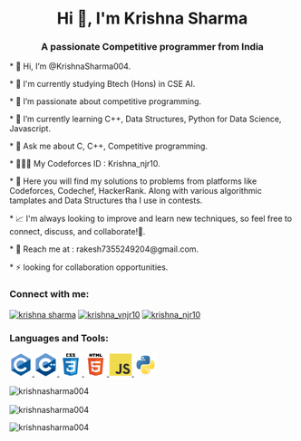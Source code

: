 <h1 align="center">Hi 👋, I'm Krishna Sharma</h1>
<h3 align="center">A passionate Competitive programmer from India</h3>

<p>* 👋 Hi, I’m @KrishnaSharma004.<p>
<p>* 🔭 I'm currently studying Btech (Hons) in CSE AI.<p>
<p>* 🚀 I’m passionate about competitive programming.<p>
<p>* 🌱 I’m currently learning C++, Data Structures, Python for Data Science, Javascript.<p>
<p>* 💬 Ask me about C, C++, Competitive programming.<p>
<p>* 🧑🏼‍💻 My Codeforces ID : Krishna_njr10.<p>
<p>* 🔎 Here you will find my solutions to problems from platforms like Codeforces, Codechef, HackerRank. Along with various algorithmic tamplates and Data Structures tha I use in contests.<p>
<p>* 📈 I'm always looking to improve and learn new techniques, so feel free to connect, discuss, and collaborate!🚀.<p> 
<p>* 🧰 Reach me at : rakesh7355249204@gmail.com.<p>
<p>* ⚡ looking for collaboration opportunities.<p>

<h3 align="left">Connect with me:</h3>
<p align="left">
<a href="https://linkedin.com/in/krishna sharma" target="blank"><img align="center" src="https://raw.githubusercontent.com/rahuldkjain/github-profile-readme-generator/master/src/images/icons/Social/linked-in-alt.svg" alt="krishna sharma" height="30" width="40" /></a>
<a href="https://www.codechef.com/users/krishna_vnjr10" target="blank"><img align="center" src="https://cdn.jsdelivr.net/npm/simple-icons@3.1.0/icons/codechef.svg" alt="krishna_vnjr10" height="30" width="40" /></a>
<a href="https://codeforces.com/profile/krishna_njr10" target="blank"><img align="center" src="https://raw.githubusercontent.com/rahuldkjain/github-profile-readme-generator/master/src/images/icons/Social/codeforces.svg" alt="krishna_njr10" height="30" width="40" /></a>
</p>

<h3 align="left">Languages and Tools:</h3>
<p align="left"> <a href="https://www.cprogramming.com/" target="_blank" rel="noreferrer"> <img src="https://raw.githubusercontent.com/devicons/devicon/master/icons/c/c-original.svg" alt="c" width="40" height="40"/> </a> <a href="https://www.w3schools.com/cpp/" target="_blank" rel="noreferrer"> <img src="https://raw.githubusercontent.com/devicons/devicon/master/icons/cplusplus/cplusplus-original.svg" alt="cplusplus" width="40" height="40"/> </a> <a href="https://www.w3schools.com/css/" target="_blank" rel="noreferrer"> <img src="https://raw.githubusercontent.com/devicons/devicon/master/icons/css3/css3-original-wordmark.svg" alt="css3" width="40" height="40"/> </a> <a href="https://www.w3.org/html/" target="_blank" rel="noreferrer"> <img src="https://raw.githubusercontent.com/devicons/devicon/master/icons/html5/html5-original-wordmark.svg" alt="html5" width="40" height="40"/> </a> <a href="https://developer.mozilla.org/en-US/docs/Web/JavaScript" target="_blank" rel="noreferrer"> <img src="https://raw.githubusercontent.com/devicons/devicon/master/icons/javascript/javascript-original.svg" alt="javascript" width="40" height="40"/> </a> <a href="https://www.python.org" target="_blank" rel="noreferrer"> <img src="https://raw.githubusercontent.com/devicons/devicon/master/icons/python/python-original.svg" alt="python" width="40" height="40"/> </a> </p>

<p><img align="center" src="https://github-readme-stats.vercel.app/api/top-langs?username=krishnasharma004&show_icons=true&locale=en&layout=compact" alt="krishnasharma004" /></p>

<p><img align="center" src="https://github-readme-streak-stats.herokuapp.com/?user=krishnasharma004&" alt="krishnasharma004" /></p>
<p align="left"> <img src="https://komarev.com/ghpvc/?username=krishnasharma004&label=Profile%20views&color=0e75b6&style=flat" alt="krishnasharma004" /> </p>




<!---
KrishnaSharma004/KrishnaSharma004 is a ✨ special ✨ repository because its `README.md` (this file) appears on your GitHub profile.
You can click the Preview link to take a look at your changes.
--->
